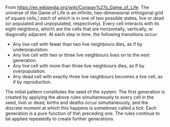 From https://en.wikipedia.org/wiki/Conway%27s_Game_of_Life: The universe of the Game of Life is an infinite, two-dimensional orthogonal grid of square cells,\\
each of which is in one of two possible states, live or dead (or populated and unpopulated, respectively). Every cell interacts with its eight neighbors, which\\
are the cells that are horizontally, vertically, or diagonally adjacent. At each step in time, the following transitions occur:

- Any live cell with fewer than two live neighbours dies, as if by underpopulation.
- Any live cell with two or three live neighbours lives on to the next generation.
- Any live cell with more than three live neighbours dies, as if by overpopulation.
- Any dead cell with exactly three live neighbours becomes a live cell, as if by reproduction.

The initial pattern constitutes the seed of the system. The first generation is created by applying the above rules simultaneously to every cell in the seed, live\\
or dead; births and deaths occur simultaneously, and the discrete moment at which this happens is sometimes called a tick. Each generation is a pure function of the\\
preceding one. The rules continue to be applied repeatedly to create further generations.

